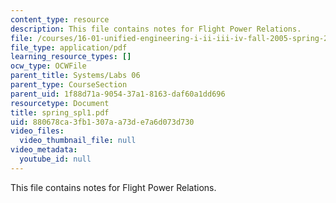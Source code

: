 ```yaml
---
content_type: resource
description: This file contains notes for Flight Power Relations.
file: /courses/16-01-unified-engineering-i-ii-iii-iv-fall-2005-spring-2006/880678ca3fb1307aa73de7a6d073d730_spring_spl1.pdf
file_type: application/pdf
learning_resource_types: []
ocw_type: OCWFile
parent_title: Systems/Labs 06
parent_type: CourseSection
parent_uid: 1f88d71a-9054-37a1-8163-daf60a1dd696
resourcetype: Document
title: spring_spl1.pdf
uid: 880678ca-3fb1-307a-a73d-e7a6d073d730
video_files:
  video_thumbnail_file: null
video_metadata:
  youtube_id: null
---
```

This file contains notes for Flight Power Relations.

